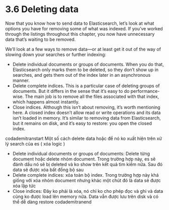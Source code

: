 # 3.6 Deleting data

Now that you know how to send data to Elasticsearch, let’s look at what options you have for removing some of what was indexed. If you’ve worked through the listings throughout this chapter, you now have unnecessary data that’s waiting to be removed.

We’ll look at a few ways to remove data—or at least get it out of the way of slowing down your searches or further indexing:
- Delete individual documents or groups of documents. When you do that, Elasticsearch only marks them to be deleted, so they don’t show up in searches, and gets them out of the index later in an asynchronous manner.
- Delete complete indices. This is a particular case of deleting groups of documents. But it differs in the sense that it’s easy to do performance-wise. The main job is to remove all the files associated with that index, which happens almost instantly.
- Close indices. Although this isn’t about removing, it’s worth mentioning here. A closed index doesn’t allow read or write operations and its data isn’t loaded in memory. It’s similar to removing data from Elasticsearch, but it remains on disk, and it’s easy to restore: you open the closed index.

codademitranstart
Một số cách delete data hoặc để nó ko xuất hiện trên xử lý search của es ( xóa logic )
- Delete individual documents or groups of documents: Delete từng document hoặc delete nhóm document. Trong trường hợp này, es sẽ đánh dấu nó sẽ bị deleted và ko show trên kết quả tìm kiếm nữa. Sau đó data sẽ được xóa bất đồng bộ sau
- Delete complete indices: xóa toàn bộ index. Trong trường hợp này khá giống với xóa nhóm document nhưng khác một chút đó là data sẽ được xóa lập tức
- Close indices: Đây ko phải là xóa, nó chỉ ko cho phép đọc và ghi và data cũng ko được load lên memory nữa. Data vẫn được lưu trên disk và có thể dễ dàng restore
codademitranend